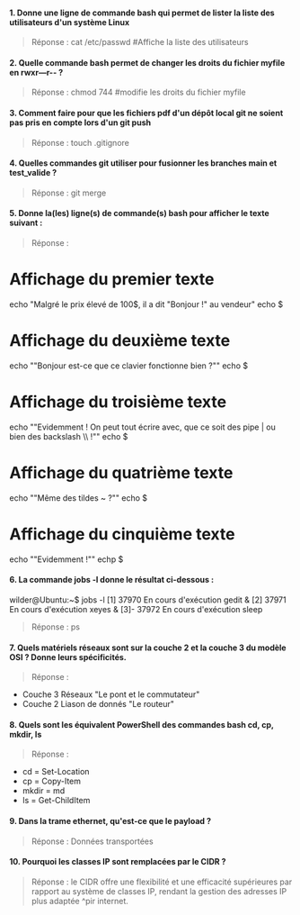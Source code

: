 
#### 1. Donne une ligne de commande bash qui permet de lister la liste des utilisateurs d'un système Linux
> Réponse : cat /etc/passwd #Affiche la liste des utilisateurs

#### 2. Quelle commande bash permet de changer les droits du fichier myfile en rwxr—r-- ?
> Réponse : chmod 744 #modifie les droits du fichier myfile

#### 3. Comment faire pour que les fichiers pdf d'un dépôt local git ne soient pas pris en compte lors d'un git push
> Réponse : touch .gitignore 

#### 4. Quelles commandes git utiliser pour fusionner les branches main et test_valide ?
> Réponse : git merge

#### 5. Donne la(les) ligne(s) de commande(s) bash pour afficher le texte suivant :

> Réponse : 
# Affichage du premier texte
echo "Malgré le prix élevé de 100\$, il a dit \"Bonjour !\" au vendeur"
echo $ 

# Affichage du deuxième texte
echo "\"Bonjour est-ce que ce clavier fonctionne bien ?\""
echo $

# Affichage du troisième texte
echo "\"Evidemment ! On peut tout écrire avec, que ce soit des pipe | ou bien des backslash \\\\ !\""
echo $

# Affichage du quatrième texte
echo "\"Même des tildes ~ ?\""
echo $

# Affichage du cinquième texte
echo "\"Evidemment !\""
echp $

#### 6. La commande jobs -l donne le résultat ci-dessous :
wilder@Ubuntu:~$ jobs -l
[1]  37970 En cours d'exécution   gedit &
[2]  37971 En cours d'exécution   xeyes &
[3]- 37972 En cours d'exécution   sleep
> Réponse : ps

#### 7. Quels matériels réseaux sont sur la couche 2 et la couche 3 du modèle OSI ? Donne leurs spécificités.
> Réponse :
 - Couche 3 Réseaux "Le pont et le commutateur"  
 - Couche 2 Liason de donnés "Le routeur"

#### 8. Quels sont les équivalent PowerShell des commandes bash cd, cp, mkdir, ls
> Réponse : 
- cd = Set-Location 
- cp = Copy-Item 
- mkdir = md 
- ls = Get-ChildItem

#### 9. Dans la trame ethernet, qu'est-ce que le payload ?
> Réponse : Données transportées 

#### 10.  Pourquoi les classes IP sont remplacées par le CIDR ?
> Réponse : le CIDR offre une flexibilité et une efficacité supérieures par rapport au système de classes IP, rendant la gestion des adresses IP plus adaptée ^pir internet. 
